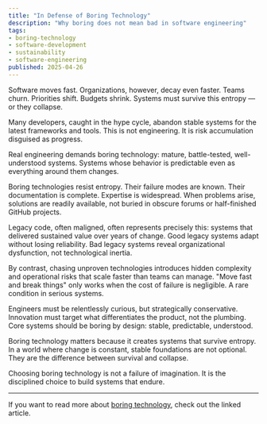 ```yaml
---
title: "In Defense of Boring Technology"
description: "Why boring does not mean bad in software engineering"
tags:
- boring-technology
- software-development
- sustainability
- software-engineering
published: 2025-04-26
---
```


Software moves fast. Organizations, however, decay even faster. Teams churn.
Priorities shift. Budgets shrink. Systems must survive this entropy — or they collapse.

Many developers, caught in the hype cycle, abandon stable systems for the latest
frameworks and tools. This is not engineering. It is risk accumulation disguised as progress.

Real engineering demands boring technology: mature, battle-tested, well-understood systems.
Systems whose behavior is predictable even as everything around them changes.

Boring technologies resist entropy. Their failure modes are known. Their documentation is complete.
Expertise is widespread. When problems arise, solutions are readily available,
 not buried in obscure forums or half-finished GitHub projects.

Legacy code, often maligned, often represents precisely this: systems that delivered sustained value
over years of change. Good legacy systems adapt without losing reliability. Bad legacy systems
reveal organizational dysfunction, not technological inertia.

By contrast, chasing unproven technologies introduces hidden complexity and operational risks that
scale faster than teams can manage. "Move fast and break things" only works when the cost of failure
is negligible. A rare condition in serious systems.

Engineers must be relentlessly curious, but strategically conservative.
Innovation must target what differentiates the product, not the plumbing.
Core systems should be boring by design: stable, predictable, understood.

Boring technology matters because it creates systems that survive entropy. 
In a world where change is constant, stable foundations are not optional. They are the difference between survival and collapse.

Choosing boring technology is not a failure of imagination.
It is the disciplined choice to build systems that endure.

---

If you want to read more about [boring technology](https://mcfunley.com/choose-boring-technology), check out the linked article.